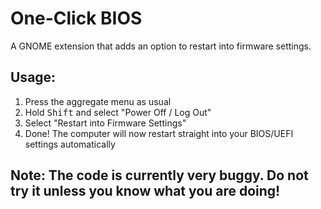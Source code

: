 # One-Click BIOS
A GNOME extension that adds an option to restart into firmware settings.

## Usage:
1. Press the aggregate menu as usual
2. Hold <kbd>Shift</kbd> and select "Power Off / Log Out"
3. Select "Restart into Firmware Settings"
4. Done! The computer will now restart straight into your BIOS/UEFI settings automatically

## Note: The code is currently very buggy. Do not try it unless you know what you are doing!
